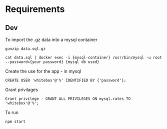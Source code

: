 # Requirements
## Dev
To import the .gz data into a mysql container 
```
gunzip data.sql.gz
```

```
cat data.sql | docker exec -i {mysql-container} /usr/bin/mysql -u root --password={your password} {mysql db used}
```

Create the use for the app - in mysql
```
CREATE USER 'whitebox'@'%' IDENTIFIED BY {'password'};
```
Grant privilages
```
Grant privilege - GRANT ALL PRIVILEGES ON mysql.rates TO 'whitebox'@'%';
```
To run 
```
npm start
```
